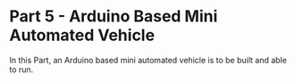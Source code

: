 # Part 5 - Arduino Based Mini Automated Vehicle

In this Part, an Arduino based mini automated vehicle is to be built and able to run.